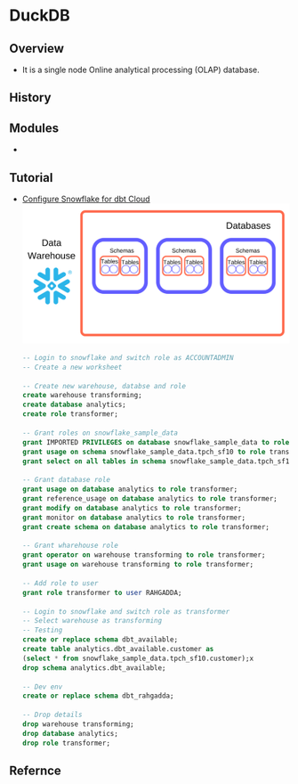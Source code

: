 # DuckDB

## Overview
- It is a single node Online analytical processing (OLAP) database. 

## History
## Modules
-

## Tutorial
- [Configure Snowflake for dbt Cloud](https://www.youtube.com/watch?v=kbCkwhySV_I) 
  ![](00-images/snowflake-data-warehouse-architecture.png)
  ```sql
  -- Login to snowflake and switch role as ACCOUNTADMIN
  -- Create a new worksheet
  
  -- Create new warehouse, databse and role
  create warehouse transforming;
  create database analytics;
  create role transformer;

  -- Grant roles on snowflake_sample_data
  grant IMPORTED PRIVILEGES on database snowflake_sample_data to role transformer;
  grant usage on schema snowflake_sample_data.tpch_sf10 to role transformer;
  grant select on all tables in schema snowflake_sample_data.tpch_sf10 to role transformer;

  -- Grant database role
  grant usage on database analytics to role transformer;
  grant reference_usage on database analytics to role transformer;
  grant modify on database analytics to role transformer;
  grant monitor on database analytics to role transformer;
  grant create schema on database analytics to role transformer;

  -- Grant wharehouse role
  grant operator on warehouse transforming to role transformer;
  grant usage on warehouse transforming to role transformer;

  -- Add role to user
  grant role transformer to user RAHGADDA;

  -- Login to snowflake and switch role as transformer
  -- Select warehouse as transforming
  -- Testing
  create or replace schema dbt_available;
  create table analytics.dbt_available.customer as 
  (select * from snowflake_sample_data.tpch_sf10.customer);x
  drop schema analytics.dbt_available;

  -- Dev env
  create or replace schema dbt_rahgadda;

  -- Drop details
  drop warehouse transforming;
  drop database analytics;
  drop role transformer;  
  ```

## Refernce